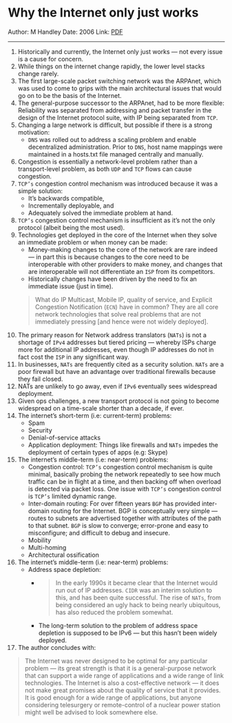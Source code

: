 # Why the Internet only just works


Author: M Handley
Date: 2006
Link: [PDF](http://www0.cs.ucl.ac.uk/staff/m.handley/papers/only-just-works.pdf)

-----

1. Historically and currently, the Internet only just works — not every issue is a cause for concern.
2. While things on the internet change rapidly, the lower level stacks change rarely.
3. The first large-scale packet switching network was the ARPAnet, which was used to come to grips with the main architectural issues that would go on to be the basis of the Internet.
4. The general-purpose successor to the ARPAnet, had to be more flexible: Reliability was separated from addressing and packet transfer in the design of the Internet protocol suite, with IP being separated from `TCP`.
5. Changing a large network is difficult, but possible if there is a strong motivation:
    * `DNS` was rolled out to address a scaling problem and enable decentralized administration. Prior to `DNS`, host name mappings were maintained in a hosts.txt file managed centrally and manually.
6. Congestion is essentially a network-level problem rather than a transport-level problem, as both `UDP` and `TCP` flows can cause congestion.
7. `TCP’s` congestion control mechanism was introduced because it was a simple solution:
    * It’s backwards compatible,
    * Incrementally deployable, and
    * Adequately solved the immediate problem at hand.
9. `TCP’s` congestion control mechanism is insufficient as it’s not the only protocol (albeit being the most used).
10. Technologies get deployed in the core of the Internet when they solve an immediate problem or when money can be made:
    * Money-making changes to the core of the network are rare indeed — in part this is because changes to the core need to be interoperable with other providers to make money, and changes that are interoperable will not differentiate an `ISP` from its competitors.
    * Historically changes have been driven by the need to fix an immediate issue (just in time).
    > What do IP Multicast, Mobile IP, quality of service, and Explicit Congestion Notification (`ECN`) have in common? They are all core network technologies that solve real problems that are not immediately pressing [and hence were not widely deployed].
11. The primary reason for Network address translators (`NATs`) is not a shortage of `IPv4` addresses but tiered pricing — whereby ISPs charge more for additional IP addresses, even though IP addresses do not in fact cost the `ISP` in any significant way.
12. In businesses, `NATs` are frequently cited as a security solution. `NATs` are a poor firewall but have an advantage over traditional firewalls because they fail closed.
13. NATs are unlikely to go away, even if `IPv6` eventually sees widespread deployment.
14. Given ops challenges, a new transport protocol is not going to become widespread on a time-scale shorter than a decade, if ever.
15. The internet’s short-term (i.e: current-term) problems:
    * Spam
    * Security
    * Denial-of-service attacks
    * Application deployment: Things like firewalls and `NATs` impedes the deployment of certain types of apps (e.g: Skype)
16. The internet’s middle-term (i.e: near-term) problems:
    * Congestion control: `TCP’s` congestion control mechanism is quite minimal, basically probing the network repeatedly to see how much traffic can be in flight at a time, and then backing off when overload is detected via packet loss. One issue with `TCP’s` congestion control is `TCP’s` limited dynamic range.
    * Inter-domain routing: For over fifteen years `BGP` has provided inter-domain routing for the Internet. BGP is conceptually very simple — routes to subnets are advertised together with attributes of the path to that subnet. `BGP` is slow to converge; error-prone and easy to misconfigure; and difficult to debug and insecure.
    * Mobility
    * Multi-homing
    * Architectural ossification
18. The internet’s middle-term (i.e: near-term) problems:
    * Address space depletion:
        * > In the early 1990s it became clear that the Internet would run out of IP addresses. `CIDR` was an interim solution to this, and has been quite successful. The rise of `NATs`, from being considered an ugly hack to being nearly ubiquitous, has also reduced the problem somewhat.
        * The long-term solution to the problem of address space depletion is supposed to be IPv6 — but this hasn’t been widely deployed.
19. The author concludes with:
> The Internet was never designed to be optimal for any particular problem — its great strength is that it is a general-purpose network that can support a wide range of applications and a wide range of link technologies. The Internet is also a cost-effective network — it does not make great promises about the quality of service that it provides. It is good enough for a wide range of applications, but anyone considering telesurgery or remote-control of a nuclear power station might well be advised to look somewhere else.  